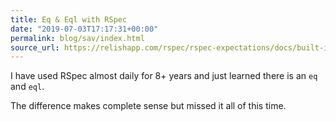 ```yaml
---
title: Eq & Eql with RSpec
date: "2019-07-03T17:17:31+00:00"
permalink: blog/sav/index.html
source_url: https://relishapp.com/rspec/rspec-expectations/docs/built-in-matchers/equality-matchers
---
```


I have used RSpec almost daily for 8+ years and just learned there is an `eq` and `eql`.

The difference makes complete sense but missed it all of this time.
